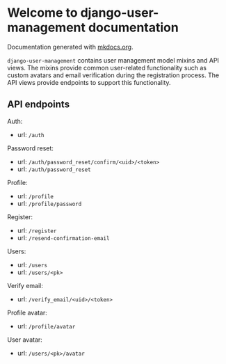 # Welcome to django-user-management documentation

Documentation generated with [mkdocs.org](http://mkdocs.org).


`django-user-management` contains user management model mixins and API views. The mixins
provide common user-related functionality such as custom avatars and email verification
during the registration process. The API views provide endpoints to support this
functionality.

## API endpoints

Auth:

- url: `/auth`

Password reset:

- url: `/auth/password_reset/confirm/<uid>/<token>`
- url: `/auth/password_reset`

Profile:

- url: `/profile`
- url: `/profile/password`

Register:

- url: `/register`
- url: `/resend-confirmation-email`

Users:

- url: `/users`
- url: `/users/<pk>`

Verify email:

- url: `/verify_email/<uid>/<token>`

Profile avatar:

- url: `/profile/avatar`

User avatar:

- url: `/users/<pk>/avatar`
